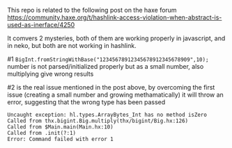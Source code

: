 This repo is related to the following post on the haxe forum https://community.haxe.org/t/hashlink-access-violation-when-abstract-is-used-as-inerface/4250

It comvers 2 mysteries, both of them are working properly in javascript, and in neko, but both are not working in hashlink.

 #1 `BigInt.fromStringWithBase("12345678912345678912345678909",10);` number is not parsed/initialized properly but as a small number, also multiplying give wrong results

 #2 is the real issue mentioned in the post above, by overcoming the first issue (creating a small number and growing methamatically) it will throw an error, suggesting that the wrong type has been passed
 ```
Uncaught exception: hl.types.ArrayBytes_Int has no method isZero
Called from thx.bigint.Big.multiply(thx/bigint/Big.hx:126)
Called from $Main.main(Main.hx:10)
Called from .init(?:1)
Error: Command failed with error 1
```
